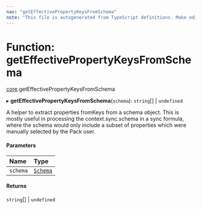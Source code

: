 ```yaml
---
nav: "getEffectivePropertyKeysFromSchema"
note: "This file is autogenerated from TypeScript definitions. Make edits to the comments in the TypeScript file and then run `make docs` to regenerate this file."
---
```

# Function: getEffectivePropertyKeysFromSchema

[core](../modules/core.md).getEffectivePropertyKeysFromSchema

▸ **getEffectivePropertyKeysFromSchema**(`schema`): `string`[] \| `undefined`

A helper to extract properties fromKeys from a schema object. This is mostly useful
in processing the context.sync.schema in a sync formula, where the schema would only
include a subset of properties which were manually selected by the Pack user.

#### Parameters

| Name | Type |
| :------ | :------ |
| `schema` | [`Schema`](../types/core.Schema.md) |

#### Returns

`string`[] \| `undefined`
